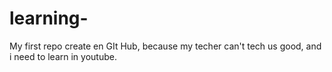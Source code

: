 # learning-
My first repo create en GIt Hub, because my techer can't tech us good, and i need to learn in youtube.
